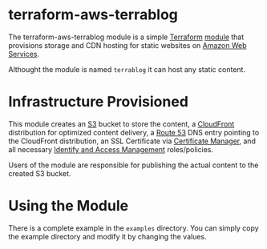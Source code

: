 # terraform-aws-terrablog

The terraform-aws-terrablog module is a simple [Terraform](https://www.terraform.io/) [module](https://www.terraform.io/docs/modules/index.html) that provisions storage and CDN hosting for static websites on [Amazon Web Services](https://aws.amazon.com/).

Althought the module is named `terrablog` it can host any static content.

# Infrastructure Provisioned

This module creates an [S3](https://aws.amazon.com/s3/?nc2=h_m1) bucket to store the content, a [CloudFront](https://aws.amazon.com/cloudfront/?nc2=h_m1) distribution for optimized content delivery, a [Route 53](https://aws.amazon.com/route53/?nc2=h_m1) DNS entry pointing to the CloudFront distribution, an SSL Certificate via [Certificate Manager](https://aws.amazon.com/certificate-manager/?nc2=h_m1), and all necessary [Identify and Access Management](https://aws.amazon.com/iam/?nc2=h_m1) roles/policies.

Users of the module are responsible for publishing the actual content to the created S3 bucket.

# Using the Module

There is a complete example in the `examples` directory. You can simply copy the example directory and modify it by changing the values.
